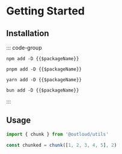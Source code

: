 # Getting Started

## Installation
::: code-group
```sh-vue [npm]
npm add -D {{$packageName}}
```
```sh-vue [pnpm]
pnpm add -D {{$packageName}}
```
```sh-vue [yarn]
yarn add -D {{$packageName}}
```
```sh-vue [bun]
bun add -D {{$packageName}}
```
:::

## Usage

```ts
import { chunk } from '@outloud/utils'

const chunked = chunk([1, 2, 3, 4, 5], 2)
```
